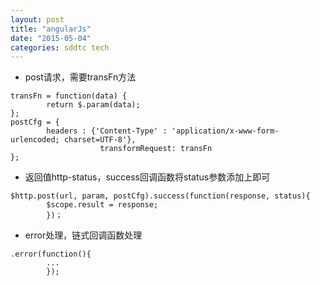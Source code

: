 ```yaml
---
layout: post
title: "angularJs"
date: "2015-05-04"
categories: sddtc tech
---
```


* post请求，需要transFn方法   

```    
transFn = function(data) {  
	    return $.param(data);  
};  
postCfg = {  
	    headers : {'Content-Type' : 'application/x-www-form-urlencoded; charset=UTF-8'},  
				  	transformRequest: transFn  
};  
```    
* 返回值http-status，success回调函数将status参数添加上即可   
```    
$http.post(url, param, postCfg).success(function(response, status){  
	    $scope.result = response;  
	 	})；  
```    
* error处理，链式回调函数处理    
```
.error(function(){
	    ...
		});
```
